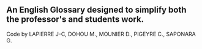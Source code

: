 An English Glossary designed to simplify both the professor's and students work.
--------------------------------------------------------------------------------
Code by LAPIERRE J-C, DOHOU M., MOUNIER D., PIGEYRE C., SAPONARA G.